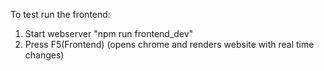 To test run the frontend:

1. Start webserver "npm run frontend_dev"
2. Press F5(Frontend) (opens chrome and renders website with real time changes)

